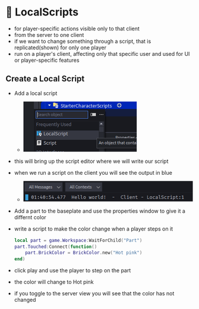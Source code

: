 # 📜 LocalScripts
- for player-specific actions visible only to that client
- from the server to one client
- if we want to change something through a script, that is replicated(shown) for only one player
- run on a player's client, affecting only that specific user and used for UI or player-specific features


## Create a Local Script
- Add a local script
    - ![local-script](./images/local-script.png)
- this will bring up the script editor where we will write our script
- when we run a script on the client you will see the output in blue
    - ![local-script-output](./images/client-script-output.png)

- Add a part to the baseplate and use the properties window to give it a differnt color
- write a script to make the color change when a player steps on it 

    ```lua
    local part = game.Workspace:WaitForChild("Part")
    part.Touched:Connect(function() 
        part.BrickColor = BrickColor.new("Hot pink")
    end)
    ```
- click play and use the player to step on the part
- the color will change to Hot pink
- if you toggle to the server view you will see that the color has not changed